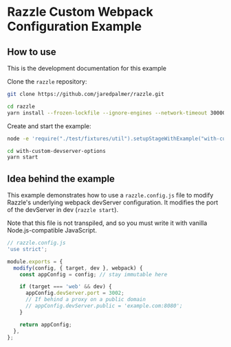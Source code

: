 # Razzle Custom Webpack Configuration Example

## How to use

<!-- START install generated instructions please keep comment here to allow auto update -->
<!-- DON'T EDIT THIS SECTION, INSTEAD RE-RUN yarn update-examples TO UPDATE -->
This is the development documentation for this example

Clone the `razzle` repository:

```bash
git clone https://github.com/jaredpalmer/razzle.git

cd razzle
yarn install --frozen-lockfile --ignore-engines --network-timeout 30000
```

Create and start the example:

```bash
node -e 'require("./test/fixtures/util").setupStageWithExample("with-custom-devserver-options", "with-custom-devserver-options", symlink=false, yarnlink=true, install=true, test=false);'

cd with-custom-devserver-options
yarn start
```
<!-- END install generated instructions please keep comment here to allow auto update -->

## Idea behind the example
This example demonstrates how to use a `razzle.config.js` file to modify Razzle's
underlying webpack devServer configuration. It modifies the port of the devServer
in dev (`razzle start`).

Note that this file is not transpiled, and so you must write it with vanilla
Node.js-compatible JavaScript.

```js
// razzle.config.js
'use strict';

module.exports = {
  modify(config, { target, dev }, webpack) {
    const appConfig = config; // stay immutable here

    if (target === 'web' && dev) {
      appConfig.devServer.port = 3002;
      // If behind a proxy on a public domain
      // appConfig.devServer.public = 'example.com:8080';
    }

    return appConfig;
  },
};



```
